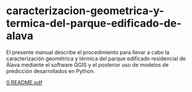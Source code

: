 # caracterizacion-geometrica-y-termica-del-parque-edificado-de-alava
El presente manual describe el procedimiento para llevar a cabo la caracterización geométrica y térmica del parque edificado residencial de Álava mediante el software QGIS y el posterior uso de modelos de predicción desarrollados en Python.

[0.README.pdf](https://github.com/user-attachments/files/23161252/0.README.pdf)

